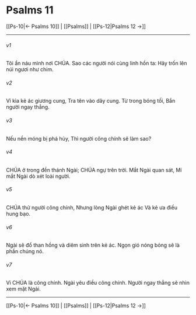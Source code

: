 # Psalms 11

[[Ps-10|← Psalms 10]] | [[Psalms]] | [[Ps-12|Psalms 12 →]]
***



###### v1 
Tôi ẩn náu mình nơi CHÚA. Sao các người nói cùng linh hồn ta: Hãy trốn lên núi ngươi như chim. 

###### v2 
Vì kìa kẻ ác giương cung, Tra tên vào dây cung. Từ trong bóng tối, Bắn người ngay thẳng. 

###### v3 
Nếu nền móng bị phá hủy, Thì người công chính sẽ làm sao? 

###### v4 
CHÚA ở trong đền thánh Ngài; CHÚA ngự trên trời. Mắt Ngài quan sát, Mí mắt Ngài dò xét loài người. 

###### v5 
CHÚA thử người công chính, Nhưng lòng Ngài ghét kẻ ác Và kẻ ưa điều hung bạo. 

###### v6 
Ngài sẽ đổ than hồng và diêm sinh trên kẻ ác. Ngọn gió nóng bỏng sẽ là phần chúng nó. 

###### v7 
Vì CHÚA là công chính. Ngài yêu điều công chính. Người ngay thẳng sẽ nhìn xem mặt Ngài.

***
[[Ps-10|← Psalms 10]] | [[Psalms]] | [[Ps-12|Psalms 12 →]]
